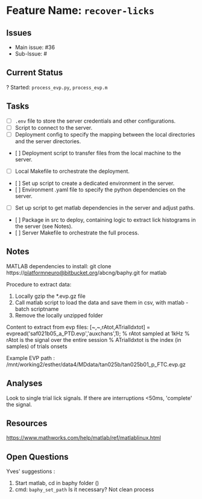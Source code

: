 # Feature Name: `recover-licks`

## Issues
- Main issue: #36
- Sub-Issue:  #

## Current Status
?
Started: `process_evp.py`, `process_evp.m`

## Tasks
- [ ] `.env` file to store the server credentials and other configurations.
- [ ] Script to connect to the server.
- [ ] Deployment config to specify the mapping between the local directories and the server
  directories.
- [ ] Deployment script to transfer files from the local machine to the server.
- [ ] Local Makefile to orchestrate the deployment.
- [ ] Set up script to create a dedicated environment in the server.
- [ ] Environment .yaml file to specify the python dependencies on the server.
- [ ] Set up script to get matlab dependencies in the server and adjust paths.
- [ ] Package in src to deploy, containing logic to extract lick histograms in the server (see
  Notes).
- [ ] Server Makefile to orchestrate the full process.


## Notes
MATLAB dependencies to install:
git clone https://platformneuro@bitbucket.org/abcng/baphy.git  for matlab

Procedure to extract data:
1. Locally gzip the *.evp.gz file
2. Call matlab script to load the data and save them in csv, with matlab -batch scriptname
3. Remove the locally unzipped folder

Content to extract from evp files:
[~,~,rAtot,ATrialIdxtot] = evpread('saf021b05_a_PTD.evp','auxchans',1);
% rAtot sampled at 1kHz
% rAtot is the signal over the entire session
% ATrialIdxtot is the index (in samples) of trials onsets

Example EVP path : /mnt/working2/esther/data4/MDdata/tan025b/tan025b01_p_FTC.evp.gz

## Analyses
Look to single trial lick signals.
If there are interruptions <50ms, 'complete' the signal.

## Resources
https://www.mathworks.com/help/matlab/ref/matlablinux.html

## Open Questions
Yves' suggestions :
1. Start matlab, cd in baphy folder ()
3. cmd: `baphy_set_path`
Is it necessary? Not clean process
